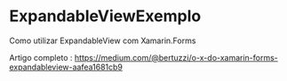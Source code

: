 # ExpandableViewExemplo
Como utilizar ExpandableView com Xamarin.Forms

Artigo completo : https://medium.com/@bertuzzi/o-x-do-xamarin-forms-expandableview-aafea1681cb9
